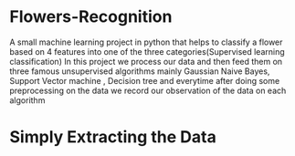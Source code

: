 # Flowers-Recognition
A small machine learning project in python that helps to classify a flower based on 4 features into one of the three categories(Supervised learning classification)
In this project we process our data and then feed them on three famous unsupervised algorithms mainly Gaussian Naive Bayes, Support Vector
machine , Decision tree and everytime after doing some preprocessing on the data we record our observation of the data on each algorithm
<strong><h1> Simply Extracting the Data </h1><strong> 

